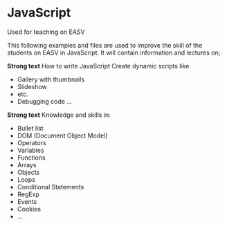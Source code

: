 # JavaScript #
Used for teaching on EASV

This following examples and files are used to improve the skill of the students on EASV in JavaScript.
It will contain information and lectures on;

**Strong text** How to write JavaScript
Create dynamic scripts like 
* Gallery with thumbnails
* Slideshow
* etc.
* Debugging code
...


**Strong text** Knowledge and skills in:
* Bullet list
* DOM (Document Object Model)
* Operators
* Variables
* Functions
* Arrays
* Objects
* Loops
* Conditional Statements
* RegExp
* Events
* Cookies
* ...
